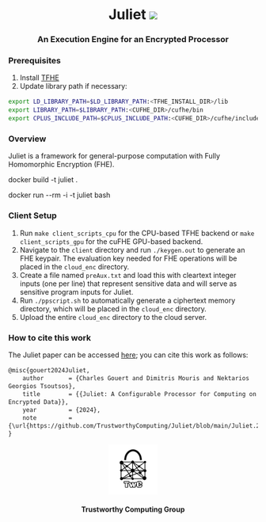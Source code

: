 <h1 align="center">Juliet <a href="https://github.com/TrustworthyComputing/Juliet/blob/master/LICENSE"><img src="https://img.shields.io/badge/license-MIT-blue.svg"></a> </h1>
<h3 align="center">An Execution Engine for an Encrypted Processor</h3>

### Prerequisites 
1. Install [TFHE](https://github.com/tfhe/tfhe) 
2. Update library path if necessary:
```bash
export LD_LIBRARY_PATH=$LD_LIBRARY_PATH:<TFHE_INSTALL_DIR>/lib
export LIBRARY_PATH=$LIBRARY_PATH:<CUFHE_DIR>/cufhe/bin
export CPLUS_INCLUDE_PATH=$CPLUS_INCLUDE_PATH:<CUFHE_DIR>/cufhe/include
```

### Overview
Juliet is a framework for general-purpose computation with Fully Homomorphic
Encryption (FHE).

docker build -t juliet .

docker run --rm -i -t juliet bash

### Client Setup
1. Run ``make client_scripts_cpu`` for the CPU-based TFHE backend or ``make client_scripts_gpu`` for
   the cuFHE GPU-based backend.
2. Navigate to the ``client`` directory and run ``./keygen.out`` to generate an
   FHE keypair. The evaluation key needed for FHE operations will be placed in
   the ``cloud_enc`` directory.
3. Create a file named ``preAux.txt`` and load this with cleartext integer inputs (one
   per line) that represent sensitive data and will serve as sensitive program inputs
   for Juliet. 
4. Run ``./ppscript.sh`` to automatically generate a ciphertext memory
   directory, which will be placed in the ``cloud_enc`` directory. 
5. Upload the entire ``cloud_enc`` directory to the cloud server.

### How to cite this work
The Juliet paper can be accessed [here](https://github.com/TrustworthyComputing/Juliet/blob/main/Juliet.2024.pdf); you can cite this work as follows:
```
@misc{gouert2024Juliet,
    author       = {Charles Gouert and Dimitris Mouris and Nektarios Georgios Tsoutsos},
    title        = {{Juliet: A Configurable Processor for Computing on Encrypted Data}},
    year         = {2024},
    note         = {\url{https://github.com/TrustworthyComputing/Juliet/blob/main/Juliet.2024.pdf}},
}
```


<p align="center">
    <img src="./logos/twc.png" height="20%" width="20%">
</p>
<h4 align="center">Trustworthy Computing Group</h4>
